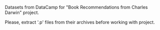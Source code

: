 Datasets from DataCamp for "Book Recommendations from Charles Darwin" project.

Please, extract '.p' files from their archives before working with project.
